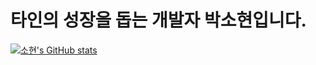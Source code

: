 # 타인의 성장을 돕는 개발자 박소현입니다.

[![소현's GitHub stats](https://github-readme-stats.vercel.app/api?username=Sarah-Sohyun-Park)](https://github.com/anuraghazra/github-readme-stats)
